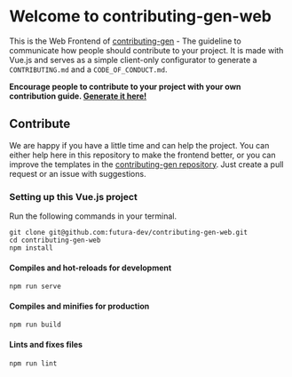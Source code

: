 # Welcome to contributing-gen-web
This is the Web Frontend of [contributing-gen](https://github.com/futura-dev/contributing-gen) - The guideline to communicate how people should contribute to your project. It is made with Vue.js and serves as a simple client-only configurator to generate a `CONTRIBUTING.md` and a `CODE_OF_CONDUCT.md`.

**Encourage people to contribute to your project with your own contribution guide. [Generate it here!](https://futura-dev.github.io/contributing-gen-web/)**

## Contribute

We are happy if you have a little time and can help the project. You can either help here in this repository to make the frontend better, or you can improve the templates in the [contributing-gen repository](). Just create a pull request or an issue with suggestions.

### Setting up this Vue.js project
Run the following commands in your terminal.
```
git clone git@github.com:futura-dev/contributing-gen-web.git
cd contributing-gen-web
npm install
```

#### Compiles and hot-reloads for development
```
npm run serve
```

#### Compiles and minifies for production
```
npm run build
```

#### Lints and fixes files
```
npm run lint
```